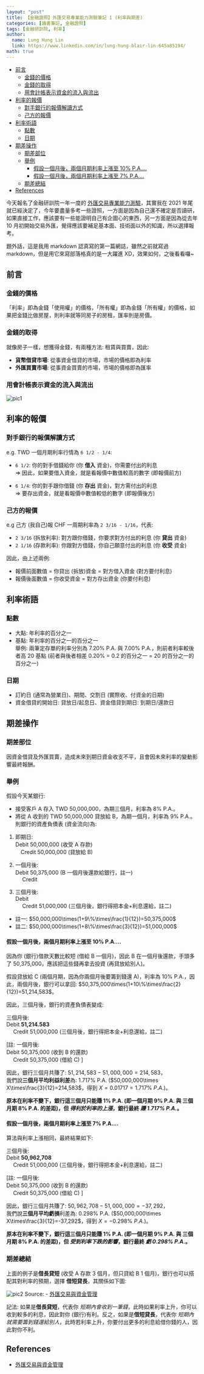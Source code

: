 ```yaml
---
layout: "post"
title: 【金融證照】外匯交易專業能力測驗筆記 1 (利率與期差)
categories: [讀書筆記, 金融證照]
tags: [金融研訓院, 利率]
author:
  name: Lung Hung Lin
  link: https://www.linkedin.com/in/lung-hung-blair-lin-645a85194/
math: true
---
```

- [前言](#前言)
  - [金錢的價格](#金錢的價格)
  - [金錢的取得](#金錢的取得)
  - [用會計帳表示資金的流入與流出](#用會計帳表示資金的流入與流出)
- [利率的報價](#利率的報價)
  - [對手銀行的報價解讀方式](#對手銀行的報價解讀方式)
  - [己方的報價](#己方的報價)
- [利率術語](#利率術語)
  - [點數](#點數)
  - [日期](#日期)
- [期差操作](#期差操作)
  - [期差部位](#期差部位)
  - [舉例](#舉例)
    - [假設一個月後，兩個月期利率上漲至 10% P.A....](#假設一個月後兩個月期利率上漲至-10-pa)
    - [假設一個月後，兩個月期利率上漲至 7% P.A....](#假設一個月後兩個月期利率上漲至-7-pa)
  - [期差總結](#期差總結)
- [References](#references)
  
今天報名了金融研訓院一年一度的 [外匯交易專業能力測驗](https://www.tabf.org.tw/LicenseExamList.aspx?ExamCode=081)，其實我在 2021 年尾就已經決定了，今年要盡量多考一些證照，一方面是因為自己還不確定是否讀研，如果直接工作，應該要有一些能證明自己有企圖心的東西，另一方面是因為從去年 10 月初開始交易外匯，覺得應該要補足基本面、技術面以外的知識，所以選擇報考。

題外話，這是我用 markdown 認真寫的第一篇網誌，雖然之前就寫過 markdown，但是用它來寫部落格真的是一大躍進 XD，效果如何，之後看看囉~

## 前言

### 金錢的價格

「利率」即為金錢「使用權」的價格，「所有權」即為金錢「所有權」的價格，如果把金錢比做房屋，則利率就等同房子的房租，匯率則是房價。

### 金錢的取得

就像房子一樣，想獲得金錢，有兩種方法: 租賃與買賣，因此:

- **貨幣借貸市場**: 從事資金借貸的市場，市場的價格即為利率
- **外匯買賣市場**: 從事資金買賣的市場，市場的價格即為匯率

### 用會計帳表示資金的流入與流出

![pic1](https://lh3.googleusercontent.com/pw/AM-JKLWoTn78fdj-yfi3N9cPctG5ZRQ6UFcVyal7F0hzthPrg2ce8rdA5SkPj_JV6wtJYuJ7ImLc7_s_0uneqrYkteGnySTtjDDOil7W6NBYwEcAPaNlrrMHnEhakc9BQ_e9TiZYw-zE8oyydwFHODTlSUpO=w1370-h708-no?authuser=0)

## 利率的報價

### 對手銀行的報價解讀方式
e.g. TWD 一個月期利率行情為 ```6 1/2 - 1/4```:  
- ```6 1/2```: 你的對手借錢給你 (你 **借入** 資金)，你需要付出的利息  
  => 因此，如果要借入資金，就是看報價中數值較高的數字 (即報價前方) 

- ```6 1/4```: 你的對手跟你借錢 (你 **存出** 資金)，對方需付出的利息  
  => 要存出資金，就是看報價中數值較低的數字 (即報價後方)

### 己方的報價
e.g 己方 (我自己)報 CHF 一周期利率為 ```2 3/16 - 1/16```，代表:  
- ```2 3/16``` (拆放利率): 對方跟你借錢，你要求對方付出的利息 (你 **貸出** 資金)  
- ```2 1/16``` (存款利率): 你跟對方借錢，你自己願意付出的利息 (你 **收受** 資金)

因此，由上述兩例:
- 報價前面數值 = 你貸出 (拆放)資金 = 對方借入資金 (對方要付利息)
- 報價後面數值 = 你收受資金 = 對方存出資金 (你要付利息)

## 利率術語
### 點數
- 大點: 年利率的百分之一
- 基點: 年利率的百分之一的百分之一  
舉例: 兩筆定存單的利率分別為 7.20% P.A. 與 7.00% P.A.，則前者利率較後者高 20 基點 (前者與後者相差 0.20% = 0.2 的百分之一 = 20 的百分之一的百分之一)

### 日期
- 訂約日 (通常為營業日)、期間、交割日 (實際收、付資金的日期)
- 資金借貸的開始日: 貸放日/起息日、資金借貸到期日: 到期日/還款日

## 期差操作
### 期差部位
因資金借貸及外匯買賣，造成未來到期日資金收支不平，且會因未來利率的變動影響最終報酬。

### 舉例 
假設今天某銀行:
- 接受客戶 A 存入 TWD 50,000,000，為期三個月，利率為 8% P.A.。
- 將從 A 收到的 TWD 50,000,000 貸放給 B，為期一個月，利率為 9% P.A.。  
則銀行的資產負債表 (資金流向)為:  

1. 即期日:   
   Debit 50,000,000 (收受 A 存款)  
    &emsp;Credit 50,000,000 (貸放給 B)  

2. 一個月後:  
   Debit 50,375,000 (B 一個月後還款給銀行，註一)  
    &emsp; Credit

3. 三個月後:  
   Debit   
   &emsp; Credit 51,000,000 (三個月後，銀行得把本金+利息還給，註二)

* 註一: $50,000,000\times(1+9\%\times\frac{1}{12})=50,375,000$ 
* 註二: $50,000,000\times(1+8\%\times\frac{3}{12})=51,000,000$

#### 假設一個月後，兩個月期利率上漲至 10% P.A....
因為你 (銀行)借款天數比較短 (借給 B 一個月)，因此 B 在一個月後還款，手頭多了 50,375,000，應該把這些錢再拿去投資 (再貸放給別人)。  

假設貸放給 C (兩個月期，因為你兩個月後要籌到錢還 A)，利率為 10% P.A.，因此，兩個月後，銀行可以拿回: $50,375,000\times(1+10\%\times\frac{2}{12})=51,214,583$。  

因此，三個月後，銀行的資產負債表變成: 

三個月後:  
   Debit **51,214.583**  
   &emsp; Credit 51,000,000 (三個月後，銀行得把本金+利息還給，註二)  

[註: 一個月後:  
Debit 50,375,000 (收到 B 的還款)  
   &emsp; Credit 50,375,000 (借給 C)
]

因此，銀行三個月共賺了: $51,214,583-51,000,000=214,583$，  
我們說**三個月平均利益利差**為: 1.717% P.A. ($50,000,000\times X\times\frac{3}{12}=214,583$，得到 $X=0.01717=1.717\%\ P.A.$)。  

**原本在利率不變下，銀行這三個月只能賺 1% P.A. (即一個月期 9% P.A. 與 三個月期 8% P.A. 的差距)，但 _得利於利率的上漲_，銀行最終 _賺 1.717% P.A._。**

#### 假設一個月後，兩個月期利率上漲至 7% P.A....  
算法與利率上漲相同，最終結果如下:  

三個月後:  
   Debit **50,962,708**  
   &emsp; Credit 51,000,000 (三個月後，銀行得把本金+利息還給，註二)  

[註: 一個月後:  
Debit 50,375,000 (收到 B 的還款)  
   &emsp; Credit 50,375,000 (借給 C)
]

因此，銀行三個月共賺了: $50,962,708-51,000,000=-37,292$，  
我們說**三個月平均虧損**利差為: 0.298% P.A. ($50,000,000\times X\times\frac{3}{12}=-37,292$，得到 $X=-0.298\%\ P.A.$)。  

**原本在利率不變下，銀行這三個月只能賺 1% P.A. (即一個月期 9% P.A. 與 三個月期 8% P.A. 的差距)，但 _受到利率下跌的影響_，銀行最終 _虧 0.298% P.A._。**

### 期差總結
上面的例子是**借長貸短** (收受 A 存款 3 個月，但只貸給 B 1 個月)，銀行也可以搭配其對利率的預期，選擇 **借短貸長**，其關係如下圖:  

![pic2](https://lh3.googleusercontent.com/pw/AM-JKLUfCC_ZWtgWb-r_iJyrnCK79DIaOpeAIuuPegXb63KlxlLf2BIqWfOsGRuEyyT9_SWkQcRwpqXqFlH841irLJWsfHAbB8u9TyIt2Vq-1gNKjz8JphH4RtkxbKXP9OEKjvlJZ4kuBoQEFHEvu4J1g5cQ=w1100-h294-no?authuser=0)
Source: - [外匯交易與資金管理](https://service.tabf.org.tw/FBS/SinglePage.aspx?ProductID=30256)

記法: 如果是**借長貸短**，代表你 _短期內會收到一筆錢_，此時如果利率上升，你可以收到較多的利息，因此對你 (銀行)有利。反之，如果是**借短貸長**，代表你 _短期內就需要籌到錢還給別人_，此時若利率上升，你要付出更多的利息給借你錢的人，因此對你不利。

## References
- [外匯交易與資金管理](https://service.tabf.org.tw/FBS/SinglePage.aspx?ProductID=30256)

